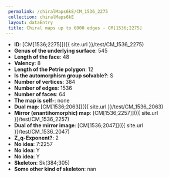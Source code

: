 ```yaml
--- 
 permalink: /chiralMaps6kE/CM_1536_2275 
 collection: chiralMaps6kE
 layout: dataEntry
 title: Chiral maps up to 6000 edges - CM[1536;2275]
---
```


- **ID**: [CM[1536;2275]]({{ site.url }}/test/CM_1536_2275)
- **Genus of the underlying surface**: 545
- **Length of the face**: 48
- **Valency**: 8
- **Length of the Petrie polygon**: 12
- **Is the automorphism group solvable?**: S
- **Number of vertices**: 384
- **Number of edges**: 1536
- **Number of faces**: 64
- **The map is self-**: none
- **Dual map**: [CM[1536;2063]]({{ site.url }}/test/CM_1536_2063)
- **Mirror (enantihomorphic) map**: [CM[1536;2257]]({{ site.url }}/test/CM_1536_2257)
- **Dual of the mirror image**: [CM[1536;2047]]({{ site.url }}/test/CM_1536_2047)
- **Z_q-Exponent?**: 2
- **No idea**:  7:2257
- **No idea**: Y
- **No idea**: Y
- **Skeleton**: Sk(384;305)
- **Some other kind of skeleton**: nan
